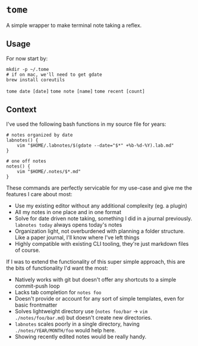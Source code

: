 # `tome`
A simple wrapper to make terminal note taking a reflex.

## Usage

For now start by:
```
mkdir -p ~/.tome
# if on mac, we'll need to get gdate
brew install coreutils
```

`tome date [date]`
`tome note [name]`
`tome recent [count]`

## Context
I've used the following bash functions in my source file for years:
```
# notes organized by date
labnotes() {
    vim "$HOME/.labnotes/$(gdate --date="$*" +%b-%d-%Y).lab.md"
}

# one off notes
notes() {
    vim "$HOME/.notes/$*.md"
}
```

These commands are perfectly servicable for my use-case and give me the features I care about most:
- Use my existing editor without any additional complexity (eg. a plugin)
- All my notes in one place and in one format
- Solve for date driven note taking, something I did in a journal previously. `labnotes today` always opens today's notes
- Organization light, not overburdened with planning a folder structure. Like a paper journal, I'll know where I've left things
- Highly compatible with existing CLI tooling, they're just markdown files of course.

If I was to extend the functionality of this super simple approach, this are the bits of functionality I'd want the most:
- Natively works with git but doesn't offer any shortcuts to a simple commit-push loop
- Lacks tab completion for `notes foo`
- Doesn't provide or account for any sort of simple templates, even for basic frontmatter
- Solves lightweight directory use (`notes foo/bar` -> `vim ./notes/foo/bar.md`) but doesn't create new directories.
- `labnotes` scales poorly in a single directory, having `./notes/YEAR/MONTH/foo` would help here.
- Showing recently edited notes would be really handy.
